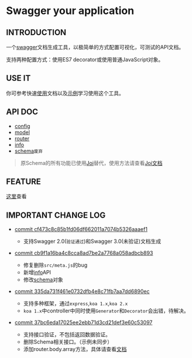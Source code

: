 # Swagger your application

## INTRODUCTION

一个[swagger](https://swagger.io)文档生成工具，以极简单的方式配置可视化，可测试的API文档。

支持两种配置方式：使用ES7 decorator或使用普通JavaScript对象。

## USE IT

你可参考快速[使用](/docs/start.md)文档以及[示例](/example)学习使用这个工具。

## API DOC
- [config](/docs/config.md)
- [model](/docs/model.md)
- [router](/docs/router.md)
- [info](/docs/info.md)
- [schema](/doc/schema.md)`废弃`
> 原Schema的所有功能已使用[Joi](https://github.com/hapijs/joi)替代，使用方法请查看[Joi文档](https://github.com/hapijs/joi/blob/v11.0.2/API.md)

## FEATURE

[这里](/docs/feature.md)查看

## IMPORTANT CHANGE LOG

- [commit cf473c8c85b1fd06df662011a7074b5326aaaef1](/commit/cf473c8c85b1fd06df662011a7074b5326aaaef1)
  - 支持Swagger 2.0(`验证通过`)和Swagger 3.0(未验证)文档生成

- [commit cb9f1a16ba4c8cca8ad7be2a7768a058adbcb893](/commit/cb9f1a16ba4c8cca8ad7be2a7768a058adbcb893)
  - 修复删除`src/meta.js`的bug
  - 新增[info](/docs/info.md)API
  - 修改[schema](/docs/schema.md)对象

- [commit 335da731f461e0732dfb4e8c71fb7aa7dd6890ec](/commit/335da731f461e0732dfb4e8c71fb7aa7dd6890ec)
  - 支持多种框架，通过`express`,`koa 1.x`,`koa 2.x`
  - `koa 1.x`中controller中同时使用`Generator`和`Decorator`会出错，待解决。

- [commit 37bc6eda17025ee2ebb71d3cd21def3e60c53097](/commit/37bc6eda17025ee2ebb71d3cd21def3e60c53097)
  - 支持接口验证，不包括返回数据验证。
  - 删除Schema相关接口。（示例未同步）
  - 添加router.body.array方法，具体请查看[文档](/docs/router.md)